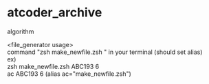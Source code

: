 # atcoder_archive
algorithm  

<file_generator usage>  
command "zsh make_newfile.zsh <dir-name> <number of files>" in your terminal (should set alias)  
ex)  
   zsh make_newfile.zsh ABC193 6  
   ac ABC193 6 (alias ac="make_newfile.zsh")  
